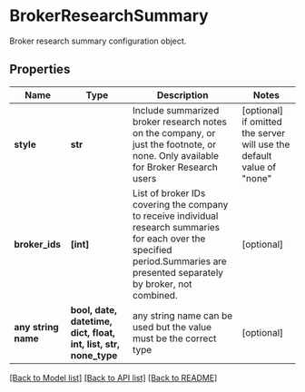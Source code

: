 # BrokerResearchSummary

Broker research summary configuration object.

## Properties
Name | Type | Description | Notes
------------ | ------------- | ------------- | -------------
**style** | **str** | Include summarized broker research notes on the company, or just the footnote, or none. Only available for Broker Research users | [optional]  if omitted the server will use the default value of "none"
**broker_ids** | **[int]** | List of broker IDs covering the company to receive individual research summaries for each over the specified period.Summaries are presented separately by broker, not combined. | [optional] 
**any string name** | **bool, date, datetime, dict, float, int, list, str, none_type** | any string name can be used but the value must be the correct type | [optional]

[[Back to Model list]](../README.md#documentation-for-models) [[Back to API list]](../README.md#documentation-for-api-endpoints) [[Back to README]](../README.md)


